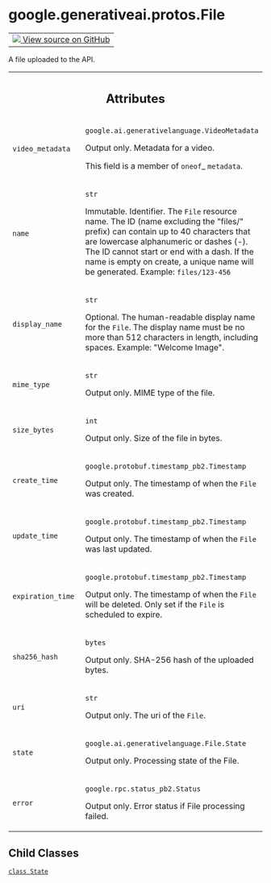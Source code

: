 
# google.generativeai.protos.File

<!-- Insert buttons and diff -->

<table class="tfo-notebook-buttons tfo-api nocontent">
<td>
  <a target="_blank" href="https://github.com/googleapis/google-cloud-python/tree/main/packages/google-ai-generativelanguage/google/ai/generativelanguage_v1beta/types/file.py#L34-L154">
    <img src="https://www.tensorflow.org/images/GitHub-Mark-32px.png" />
    View source on GitHub
  </a>
</td>
</table>



A file uploaded to the API.

<!-- Placeholder for "Used in" -->




<!-- Tabular view -->
 <table class="responsive fixed orange">
<colgroup><col width="214px"><col></colgroup>
<tr><th colspan="2"><h2 class="add-link">Attributes</h2></th></tr>

<tr>
<td>

`video_metadata`<a id="video_metadata"></a>

</td>
<td>

`google.ai.generativelanguage.VideoMetadata`

Output only. Metadata for a video.

This field is a member of `oneof`_ ``metadata``.

</td>
</tr><tr>
<td>

`name`<a id="name"></a>

</td>
<td>

`str`

Immutable. Identifier. The ``File`` resource name. The ID
(name excluding the "files/" prefix) can contain up to 40
characters that are lowercase alphanumeric or dashes (-).
The ID cannot start or end with a dash. If the name is empty
on create, a unique name will be generated. Example:
``files/123-456``

</td>
</tr><tr>
<td>

`display_name`<a id="display_name"></a>

</td>
<td>

`str`

Optional. The human-readable display name for the ``File``.
The display name must be no more than 512 characters in
length, including spaces. Example: "Welcome Image".

</td>
</tr><tr>
<td>

`mime_type`<a id="mime_type"></a>

</td>
<td>

`str`

Output only. MIME type of the file.

</td>
</tr><tr>
<td>

`size_bytes`<a id="size_bytes"></a>

</td>
<td>

`int`

Output only. Size of the file in bytes.

</td>
</tr><tr>
<td>

`create_time`<a id="create_time"></a>

</td>
<td>

`google.protobuf.timestamp_pb2.Timestamp`

Output only. The timestamp of when the ``File`` was created.

</td>
</tr><tr>
<td>

`update_time`<a id="update_time"></a>

</td>
<td>

`google.protobuf.timestamp_pb2.Timestamp`

Output only. The timestamp of when the ``File`` was last
updated.

</td>
</tr><tr>
<td>

`expiration_time`<a id="expiration_time"></a>

</td>
<td>

`google.protobuf.timestamp_pb2.Timestamp`

Output only. The timestamp of when the ``File`` will be
deleted. Only set if the ``File`` is scheduled to expire.

</td>
</tr><tr>
<td>

`sha256_hash`<a id="sha256_hash"></a>

</td>
<td>

`bytes`

Output only. SHA-256 hash of the uploaded
bytes.

</td>
</tr><tr>
<td>

`uri`<a id="uri"></a>

</td>
<td>

`str`

Output only. The uri of the ``File``.

</td>
</tr><tr>
<td>

`state`<a id="state"></a>

</td>
<td>

`google.ai.generativelanguage.File.State`

Output only. Processing state of the File.

</td>
</tr><tr>
<td>

`error`<a id="error"></a>

</td>
<td>

`google.rpc.status_pb2.Status`

Output only. Error status if File processing
failed.

</td>
</tr>
</table>



## Child Classes
[`class State`](../../../google/generativeai/protos/File/State.md)

